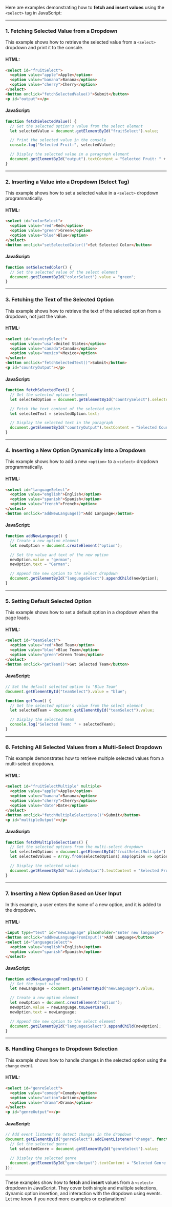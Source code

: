 Here are examples demonstrating how to **fetch and insert values** using the `<select>` tag in JavaScript:

---

### **1. Fetching Selected Value from a Dropdown**
This example shows how to retrieve the selected value from a `<select>` dropdown and print it to the console.

#### **HTML:**
```html
<select id="fruitSelect">
  <option value="apple">Apple</option>
  <option value="banana">Banana</option>
  <option value="cherry">Cherry</option>
</select>
<button onclick="fetchSelectedValue()">Submit</button>
<p id="output"></p>
```

#### **JavaScript:**
```javascript
function fetchSelectedValue() {
  // Get the selected option's value from the select element
  let selectedValue = document.getElementById("fruitSelect").value;

  // Print the selected value in the console
  console.log("Selected Fruit:", selectedValue);

  // Display the selected value in a paragraph element
  document.getElementById("output").textContent = "Selected Fruit: " + selectedValue;
}
```

---

### **2. Inserting a Value into a Dropdown (Select Tag)**
This example shows how to set a selected value in a `<select>` dropdown programmatically.

#### **HTML:**
```html
<select id="colorSelect">
  <option value="red">Red</option>
  <option value="green">Green</option>
  <option value="blue">Blue</option>
</select>
<button onclick="setSelectedColor()">Set Selected Color</button>
```

#### **JavaScript:**
```javascript
function setSelectedColor() {
  // Set the selected value of the select element
  document.getElementById("colorSelect").value = "green";
}
```

---

### **3. Fetching the Text of the Selected Option**
This example shows how to retrieve the text of the selected option from a dropdown, not just the value.

#### **HTML:**
```html
<select id="countrySelect">
  <option value="usa">United States</option>
  <option value="canada">Canada</option>
  <option value="mexico">Mexico</option>
</select>
<button onclick="fetchSelectedText()">Submit</button>
<p id="countryOutput"></p>
```

#### **JavaScript:**
```javascript
function fetchSelectedText() {
  // Get the selected option element
  let selectedOption = document.getElementById("countrySelect").selectedOptions[0];

  // Fetch the text content of the selected option
  let selectedText = selectedOption.text;

  // Display the selected text in the paragraph
  document.getElementById("countryOutput").textContent = "Selected Country: " + selectedText;
}
```

---

### **4. Inserting a New Option Dynamically into a Dropdown**
This example shows how to add a new `<option>` to a `<select>` dropdown programmatically.

#### **HTML:**
```html
<select id="languageSelect">
  <option value="english">English</option>
  <option value="spanish">Spanish</option>
  <option value="french">French</option>
</select>
<button onclick="addNewLanguage()">Add Language</button>
```

#### **JavaScript:**
```javascript
function addNewLanguage() {
  // Create a new option element
  let newOption = document.createElement("option");

  // Set the value and text of the new option
  newOption.value = "german";
  newOption.text = "German";

  // Append the new option to the select dropdown
  document.getElementById("languageSelect").appendChild(newOption);
}
```

---

### **5. Setting Default Selected Option**
This example shows how to set a default option in a dropdown when the page loads.

#### **HTML:**
```html
<select id="teamSelect">
  <option value="red">Red Team</option>
  <option value="blue">Blue Team</option>
  <option value="green">Green Team</option>
</select>
<button onclick="getTeam()">Get Selected Team</button>
```

#### **JavaScript:**
```javascript
// Set the default selected option to "Blue Team"
document.getElementById("teamSelect").value = "blue";

function getTeam() {
  // Get the selected option's value from the select element
  let selectedTeam = document.getElementById("teamSelect").value;

  // Display the selected team
  console.log("Selected Team: " + selectedTeam);
}
```

---

### **6. Fetching All Selected Values from a Multi-Select Dropdown**
This example demonstrates how to retrieve multiple selected values from a multi-select dropdown.

#### **HTML:**
```html
<select id="fruitSelectMultiple" multiple>
  <option value="apple">Apple</option>
  <option value="banana">Banana</option>
  <option value="cherry">Cherry</option>
  <option value="date">Date</option>
</select>
<button onclick="fetchMultipleSelections()">Submit</button>
<p id="multipleOutput"></p>
```

#### **JavaScript:**
```javascript
function fetchMultipleSelections() {
  // Get the selected options from the multi-select dropdown
  let selectedOptions = document.getElementById("fruitSelectMultiple").selectedOptions;
  let selectedValues = Array.from(selectedOptions).map(option => option.value);

  // Display the selected values
  document.getElementById("multipleOutput").textContent = "Selected Fruits: " + selectedValues.join(", ");
}
```

---

### **7. Inserting a New Option Based on User Input**
In this example, a user enters the name of a new option, and it is added to the dropdown.

#### **HTML:**
```html
<input type="text" id="newLanguage" placeholder="Enter new language">
<button onclick="addNewLanguageFromInput()">Add Language</button>
<select id="languagesSelect">
  <option value="english">English</option>
  <option value="spanish">Spanish</option>
</select>
```

#### **JavaScript:**
```javascript
function addNewLanguageFromInput() {
  // Get the input value
  let newLanguage = document.getElementById("newLanguage").value;

  // Create a new option element
  let newOption = document.createElement("option");
  newOption.value = newLanguage.toLowerCase();
  newOption.text = newLanguage;

  // Append the new option to the select element
  document.getElementById("languagesSelect").appendChild(newOption);
}
```

---

### **8. Handling Changes to Dropdown Selection**
This example shows how to handle changes in the selected option using the `change` event.

#### **HTML:**
```html
<select id="genreSelect">
  <option value="comedy">Comedy</option>
  <option value="action">Action</option>
  <option value="drama">Drama</option>
</select>
<p id="genreOutput"></p>
```

#### **JavaScript:**
```javascript
// Add event listener to detect changes in the dropdown
document.getElementById("genreSelect").addEventListener("change", function() {
  // Get the selected genre
  let selectedGenre = document.getElementById("genreSelect").value;

  // Display the selected genre
  document.getElementById("genreOutput").textContent = "Selected Genre: " + selectedGenre;
});
```

---

These examples show how to **fetch** and **insert** values from a `<select>` dropdown in JavaScript. They cover both single and multiple selections, dynamic option insertion, and interaction with the dropdown using events. Let me know if you need more examples or explanations!
